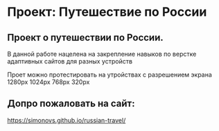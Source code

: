 # Проект: Путешествие по России

## Проект о путешествии по России.

В данной работе нацелена на закрепление навыков по верстке адаптивных сайтов для разных устройств

Проет можно протестировать на утройствах с разрешением экрана 1280px 1024px 768px 320px


## Допро пожаловать на сайт:
 https://simonovs.github.io/russian-travel/
